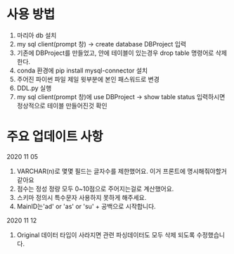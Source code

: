 # 사용 방법

1. 마리아 db 설치
2. my sql client(prompt 창) -> create database DBProject 입력
3. 기존에 DBProject를 만들었고, 안에 테이블이 있는경우 drop table 명령어로 삭제한다.
4. conda 환경에 pip install mysql-connector 설치
5. 주어진 파이썬 파일 제일 윗부분에 본인 패스워드로 변경
6. DDL.py 실행
7. my sql client(prompt 창)에 use DBProject -> show table status 입력하시면 정상적으로 테이블 만들어진것 확인



# 주요 업데이트 사항

2020 11 05

1. VARCHAR(n)로 몇몇 필드는 글자수를 제한했어요. 이거 프론트에 명시해줘야할거 같아요
2. 점수는 정성 정량 모두 0~10점으로 주어지는걸로 계산했어요. 
3. 스키마 정의시 특수문자 사용하지 못하게 해주세요. 
4. MainID는'ad' or 'as' or 'su' + 공백으로 시작합니다.

2020 11 12

1. Original 데이터 타입이 사라지면 관련 파싱데이터도 모두 삭제 되도록 수정했습니다.
